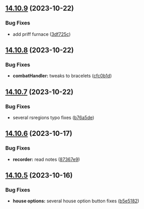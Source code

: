 ## [14.10.9](https://github.com/Torwent/WaspLib/compare/v14.10.8...v14.10.9) (2023-10-22)


### Bug Fixes

* add priff furnace ([3df725c](https://github.com/Torwent/WaspLib/commit/3df725cacff3f1cbe6fd1f9a1cc8e406b8ad244d))



## [14.10.8](https://github.com/Torwent/WaspLib/compare/v14.10.7...v14.10.8) (2023-10-22)


### Bug Fixes

* **combatHandler:** tweaks to bracelets ([cfc0b1d](https://github.com/Torwent/WaspLib/commit/cfc0b1de264451a3224ab58d4d8390175d4f163e))



## [14.10.7](https://github.com/Torwent/WaspLib/compare/v14.10.6...v14.10.7) (2023-10-22)


### Bug Fixes

* several rsregions typo fixes ([b76a5de](https://github.com/Torwent/WaspLib/commit/b76a5de5220e5764de99dec17e10f599df1e9ad8))



## [14.10.6](https://github.com/Torwent/WaspLib/compare/v14.10.5...v14.10.6) (2023-10-17)


### Bug Fixes

* **recorder:** read notes ([87367e9](https://github.com/Torwent/WaspLib/commit/87367e985efb68eedcbfcb55cc8345dfeb8abcbd))



## [14.10.5](https://github.com/Torwent/WaspLib/compare/v14.10.4...v14.10.5) (2023-10-16)


### Bug Fixes

* **house options:** several house option button fixes ([b5e5182](https://github.com/Torwent/WaspLib/commit/b5e5182eae2cfaf07513adf59704b1cd486aacfe))



